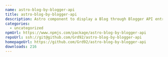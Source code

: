 ```yaml
---
name: astro-blog-by-blogger-api
title: astro-blog-by-blogger-api
description: Astro component to display a Blog through Blogger API entries
categories:
  - uncategorized
npmUrl: https://www.npmjs.com/package/astro-blog-by-blogger-api
repoUrl: ssh://git@github.com/Grd92/astro-blog-by-blogger-api
homepageUrl: https://github.com/Grd92/astro-blog-by-blogger-api
downloads: 216
---
```

